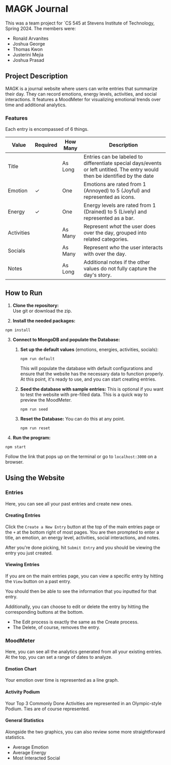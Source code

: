 # MAGK Journal

This was a team project for `CS 545 at Stevens Institute of Technology, Spring 2024. The members were: 
- Ronald Arvanites
- Joshua George
- Thomas Kwon
- Justerini Mejia
- Joshua Prasad

## Project Description
MAGK is a journal website where users can write entries that summarize their day. They can record emotions, energy levels, activities, and social interactions. It features a MoodMeter for visualizing emotional trends over time and additional analytics.

### Features
Each entry is encompassed of 6 things.  

| Value      | Required | How Many  | Description                                                                                                                  |
|------------|----------|-----------|------------------------------------------------------------------------------------------------------------------------------|
| Title      |          | As Long   | Entries can be labeled to differentiate special days/events or left untitled. The entry would then be identified by the date |
| Emotion    | &check;  | One       | Emotions are rated from 1 (Annoyed) to 5 (Joyful) and represented as icons.                                                  |
| Energy     | &check;  | One       | Energy levels are rated from 1 (Drained) to 5 (Lively) and represented as a bar.                                             |
| Activities |          | As Many   | Represent *what* the user does over the day, grouped into related categories.                                                |
| Socials    |          | As Many   | Represent *who* the user interacts with over the day.                                                                        |  
| Notes      |          | As Long   | Additional notes if the other values do not fully capture the day's story.                                                   |

## How to Run
1. **Clone the repository:**  
Use git or download the zip. 

2. **Install the needed packages:**
```
npm install
```

3. **Connect to MongoDB and populate the Database:**  

    1. **Set up the default values** (emotions, energies, activities, socials):
        ```
        npm run default
        ```

        This will populate the database with default configurations and ensure that the website has the necessary data to function properly. At this point, it's ready to use, and you can start creating entries.  
        
    2. **Seed the database with sample entries:**
        This is optional if you want to test the website with pre-filled data. This is a quick way to preview the MoodMeter.
        ```
        npm run seed
        ```

    3. **Reset the Database:**
        You can do this at any point.
        ```
        npm run reset
        ```

4. **Run the program:**  
```
npm start
```
Follow the link that pops up on the terminal or go to `localhost:3000` on a browser.

## Using the Website

### Entries
Here, you can see all your past entries and create new ones.

#### Creating Entries
Click the `Create a New Entry` button at the top of the main entries page or the `+` at the bottom right of most pages. You are then prompted to enter a title, an emotion, an energy level, activities, social interactions, and notes.  

After you're done picking, hit `Submit Entry` and you should be viewing the entry you just created.

#### Viewing Entries
If you are on the main entries page, you can view a specific entry by hitting the `View` button on a past entry.  

You should then be able to see the information that you inputted for that entry.  

Additionally, you can choose to edit or delete the entry by hitting the corresponding buttons at the bottom. 
- The Edit process is exactly the same as the Create process. 
- The Delete, of course, removes the entry.

### MoodMeter
Here, you can see all the analytics generated from all your existing entries. At the top, you can set a range of dates to analyze.

#### Emotion Chart
Your emotion over time is represented as a line graph.

#### Activity Podium
Your Top 3 Commonly Done Activities are represented in an Olympic-style Podium. Ties are of course represented.

#### General Statistics
Alongside the two graphics, you can also review some more straightforward statistics.
- Average Emotion
- Average Energy
- Most Interacted Social